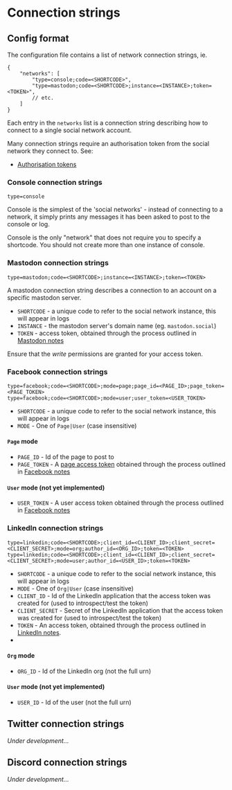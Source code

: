# Connection strings

## Config format

The configuration file contains a list of network connection strings, ie.

```jsonc
{
    "networks": [
        "type=console;code=<SHORTCODE>",
        "type=mastodon;code=<SHORTCODE>;instance=<INSTANCE>;token=<TOKEN>",
        // etc.
    ]
}
```

Each entry in the `networks` list is a connection string describing how to connect to a single social network account.

Many connection strings require an authorisation token from the social network they connect to. See:

* [Authorisation tokens](auth-tokens.md)

### Console connection strings

```text
type=console
```

Console is the simplest of the 'social networks' - instead of connecting to a network, it simply prints any messages it has been asked to post to the console or log.

Console is the only "network" that does not require you to specify a shortcode. You should not create more than one instance of console.

### Mastodon connection strings

```text
type=mastodon;code=<SHORTCODE>;instance=<INSTANCE>;token=<TOKEN>
```

A mastodon connection string describes a connection to an account on a specific mastodon server.

* `SHORTCODE` - a unique code to refer to the social network instance, this will appear in logs
* `INSTANCE` - the mastodon server's domain name (eg. `mastodon.social`)
* `TOKEN` - access token, obtained through the process outlined in [Mastodon notes](mastodon-notes.md)

Ensure that the _write_ permissions are granted for your access token.

### Facebook connection strings

```text
type=facebook;code=<SHORTCODE>;mode=page;page_id=<PAGE_ID>;page_token=<PAGE_TOKEN>
type=facebook;code=<SHORTCODE>;mode=user;user_token=<USER_TOKEN>
```

* `SHORTCODE` - a unique code to refer to the social network instance, this will appear in logs
* `MODE` - One of `Page|User` (case insensitive)

#### `Page` mode

* `PAGE_ID` - Id of the page to post to
* `PAGE_TOKEN` - A [page access token](https://developers.facebook.com/docs/pages/access-tokens) obtained through the process outlined in [Facebook notes](facebook-notes.md)

#### `User` mode (not yet implemented)

* `USER_TOKEN` - A user access token obtained through the process outlined in [Facebook notes](facebook-notes.md)

### LinkedIn connection strings

```text
type=linkedin;code=<SHORTCODE>;client_id=<CLIENT_ID>;client_secret=<CLIENT_SECRET>;mode=org;author_id=<ORG_ID>;token=<TOKEN>
type=linkedin;code=<SHORTCODE>;client_id=<CLIENT_ID>;client_secret=<CLIENT_SECRET>;mode=user;author_id=<USER_ID>;token=<TOKEN>
```

* `SHORTCODE` - a unique code to refer to the social network instance, this will appear in logs
* `MODE` - One of `Org|User` (case insensitive)
* `CLIENT_ID` - Id of the LinkedIn application that the access token was created for (used to introspect/test the token)
* `CLIENT_SECRET` - Secret of the LinkedIn application that the access token was created for (used to introspect/test the token)
* `TOKEN` - An access token, obtained through the process outlined in [LinkedIn notes](linkedin-notes.md).
* 

#### `Org` mode

* `ORG_ID` - Id of the LinkedIn org (not the full urn)

#### `User` mode (not yet implemented)

* `USER_ID` - Id of the user (not the full urn)

## Twitter connection strings

*Under development...*

## Discord connection strings

*Under development...*

